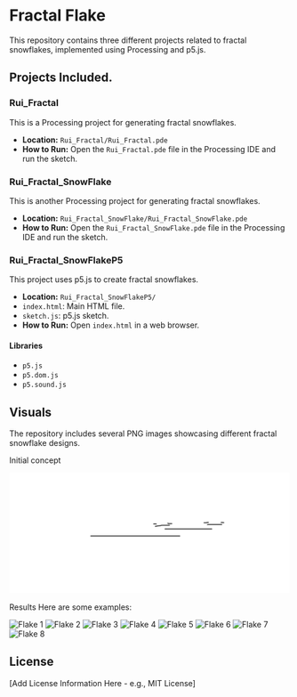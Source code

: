 # Fractal Flake

This repository contains three different projects related to fractal snowflakes, implemented using Processing and p5.js.

## Projects Included.

### Rui_Fractal

This is a Processing project for generating fractal snowflakes.

*   **Location:** `Rui_Fractal/Rui_Fractal.pde`
*   **How to Run:** Open the `Rui_Fractal.pde` file in the Processing IDE and run the sketch.

### Rui_Fractal_SnowFlake

This is another Processing project for generating fractal snowflakes.

*   **Location:** `Rui_Fractal_SnowFlake/Rui_Fractal_SnowFlake.pde`
*   **How to Run:** Open the `Rui_Fractal_SnowFlake.pde` file in the Processing IDE and run the sketch.

### Rui_Fractal_SnowFlakeP5

This project uses p5.js to create fractal snowflakes.

*   **Location:** `Rui_Fractal_SnowFlakeP5/`
*   `index.html`: Main HTML file.
*   `sketch.js`: p5.js sketch.
*   **How to Run:** Open `index.html` in a web browser.

#### Libraries

*   `p5.js`
*   `p5.dom.js`
*   `p5.sound.js`

## Visuals

The repository includes several PNG images showcasing different fractal snowflake designs.


Initial concept

![Initial Concept](Rui_Fractal_initial_concept.png)

Results
Here are some examples:

![Flake 1](Flake_1.png)
![Flake 2](Flake_2.png)
![Flake 3](Flake_3.png)
![Flake 4](Flake_4.png)
![Flake 5](Flake_5.png)
![Flake 6](Flake_6.png)
![Flake 7](Flake_7.png)
![Flake 8](Flake_8.png)



## License

[Add License Information Here - e.g., MIT License]
